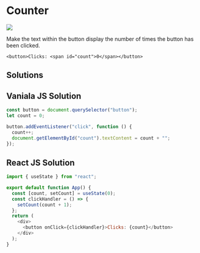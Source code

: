 # Counter

<img src = "https://img.shields.io/static/v1?label=Difficulty&message=Easy&color=brightgreen" />

Make the text within the button display the number of times the button has been clicked.

```htmls
<button>Clicks: <span id="count">0</span></button>
```

## Solutions

## Vaniala JS Solution

```js
const button = document.querySelector("button");
let count = 0;

button.addEventListener("click", function () {
  count++;
  document.getElementById("count").textContent = count + "";
});
```

## React JS Solution

```js
import { useState } from "react";

export default function App() {
  const [count, setCount] = useState(0);
  const clickHandler = () => {
    setCount(count + 1);
  };
  return (
    <div>
      <button onClick={clickHandler}>Clicks: {count}</button>
    </div>
  );
}
```
